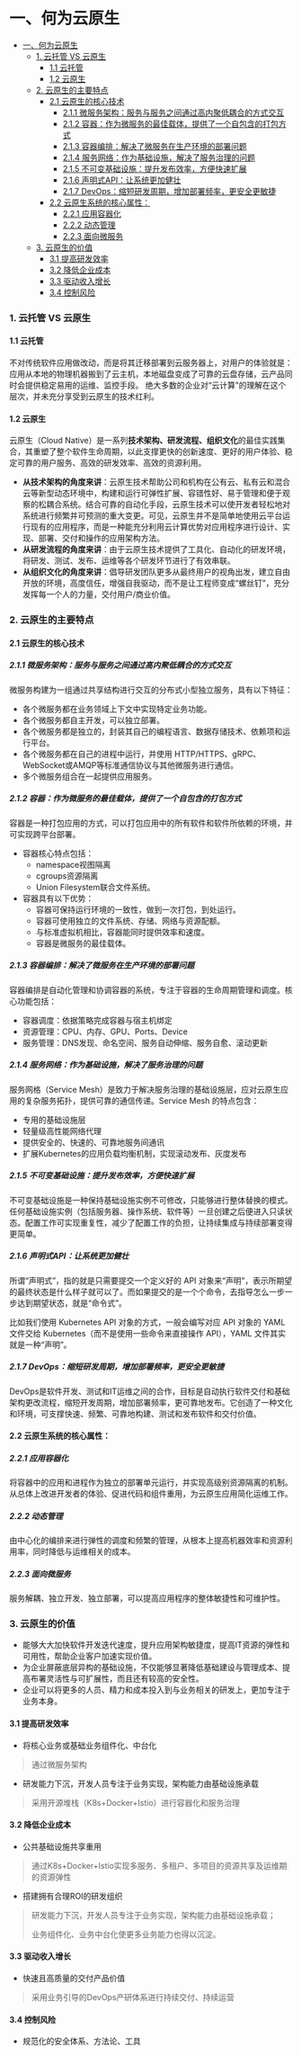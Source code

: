 一、何为云原生
=============
- [一、何为云原生](#一、何为云原生)
    - [1. 云托管 VS 云原生](#1云托管-vs云原生)
      - [1.1 云托管](#1-1云托管)
      - [1.2 云原生](#1-2云原生)
    - [2. 云原生的主要特点](#2云原生的主要特点)
      - [2.1 云原生的核心技术](#2-1云原生的核心技术)
        - [2.1.1 微服务架构：服务与服务之间通过高内聚低耦合的方式交互](#2-1-1微服务架构：服务与服务之间通过高内聚低耦合的方式交互)
        - [2.1.2 容器：作为微服务的最佳载体，提供了一个自包含的打包方式](#2-1-2容器：作为微服务的最佳载体，提供了一个自包含的打包方式)
        - [2.1.3 容器编排：解决了微服务在生产环境的部署问题](#2-1-3容器编排：解决了微服务在生产环境的部署问题)
        - [2.1.4 服务网络：作为基础设施，解决了服务治理的问题](#2-1-4服务网络：作为基础设施，解决了服务治理的问题)
        - [2.1.5 不可变基础设施：提升发布效率，方便快速扩展](#2-1-5不可变基础设施：提升发布效率，方便快速扩展)
        - [2.1.6 声明式API：让系统更加健壮](#2-1-6声明式-api：让系统更加健壮)
        - [2.1.7 DevOps：缩短研发周期，增加部署频率，更安全更敏捷](#2-1-7-devops：缩短研发周期，增加部署频率，更安全更敏捷)
      - [2.2 云原生系统的核心属性：](#2-2云原生系统的核心属性：)
        - [2.2.1 应用容器化](#2-2-1应用容器化)
        - [2.2.2 动态管理](#2-2-2动态管理)
        - [2.2.3 面向微服务](#2-2-3面向微服务)
    - [3. 云原生的价值](#3云原生的价值)
      - [3.1 提高研发效率](#3-1提高研发效率)
      - [3.2 降低企业成本](#3-2降低企业成本)
      - [3.3 驱动收入增长](#3-3驱动收入增长)
      - [3.4 控制风险](#3-4控制风险)


### 1. 云托管 VS 云原生 
#### 1.1 云托管
不对传统软件应用做改动，而是将其迁移部署到云服务器上，对用户的体验就是：应用从本地的物理机器搬到了云主机，本地磁盘变成了可靠的云盘存储，云产品同时会提供稳定易用的运维、监控手段。
绝大多数的企业对“云计算”的理解在这个层次，并未充分享受到云原生的技术红利。

#### 1.2 云原生
云原生（Cloud Native）是一系列**技术架构、研发流程、组织文化**的最佳实践集合，其重塑了整个软件生命周期，以此支撑更快的创新速度、更好的用户体验、稳定可靠的用户服务、高效的研发效率、高效的资源利用。
- **从技术架构的角度来讲**：云原生技术帮助公司和机构在公有云、私有云和混合云等新型动态环境中，构建和运行可弹性扩展、容错性好、易于管理和便于观察的松耦合系统。结合可靠的自动化手段，云原生技术可以使开发者轻松地对系统进行频繁并可预测的重大变更。可见，云原生并不是简单地使用云平台运行现有的应用程序，而是一种能充分利用云计算优势对应用程序进行设计、实现、部署、交付和操作的应用架构方法。
- **从研发流程的角度来讲**：由于云原生技术提供了工具化、自动化的研发环境，将研发、测试、发布、运维等各个研发环节进行了有效串联。
- **从组织文化的角度来讲**：倡导研发团队更多从最终用户的视角出发，建立自由开放的环境，高度信任，增强自我驱动，而不是让工程师变成“螺丝钉”，充分发挥每一个人的力量，交付用户/商业价值。

### 2. 云原生的主要特点
#### 2.1 云原生的核心技术
##### 2.1.1 微服务架构：服务与服务之间通过高内聚低耦合的方式交互
微服务构建为一组通过共享结构进行交互的分布式小型独立服务，具有以下特征：
- 各个微服务都在业务领域上下文中实现特定业务功能。
- 各个微服务都自主开发，可以独立部署。
- 各个微服务都是独立的，封装其自己的编程语言、数据存储技术、依赖项和运行平台。
- 各个微服务都在自己的进程中运行，并使用 HTTP/HTTPS、gRPC、WebSocket或AMQP等标准通信协议与其他微服务进行通信。
- 多个微服务组合在一起提供应用服务。

##### 2.1.2 容器：作为微服务的最佳载体，提供了一个自包含的打包方式
容器是一种打包应用的方式，可以打包应用中的所有软件和软件所依赖的环境，并可实现跨平台部署。
- 容器核心特点包括：
  - namespace视图隔离
  - cgroups资源隔离
  - Union Filesystem联合文件系统。
- 容器具有以下优势：
  - 容器可保持运行环境的一致性，做到一次打包，到处运行。
  - 容器可使用独立的文件系统、存储、网络与资源配额。
  - 与标准虚拟机相比，容器能同时提供效率和速度。
  - 容器是微服务的最佳载体。

##### 2.1.3 容器编排：解决了微服务在生产环境的部署问题
容器编排是自动化管理和协调容器的系统，专注于容器的生命周期管理和调度。核心功能包括：
- 容器调度：依据策略完成容器与宿主机绑定
- 资源管理：CPU、内存、GPU、Ports、Device
- 服务管理：DNS发现、命名空间、服务自动伸缩、服务自愈、滚动更新

##### 2.1.4 服务网络：作为基础设施，解决了服务治理的问题
服务网格（Service Mesh）是致力于解决服务治理的基础设施层，应对云原生应用的复杂服务拓扑，提供可靠的通信传递。Service Mesh 的特点包含：
- 专用的基础设施层
- 轻量级高性能网络代理
- 提供安全的、快速的、可靠地服务间通讯
- 扩展Kubernetes的应用负载均衡机制，实现滚动发布、灰度发布

##### 2.1.5 不可变基础设施：提升发布效率，方便快速扩展
不可变基础设施是一种保持基础设施实例不可修改，只能够进行整体替换的模式。任何基础设施实例（包括服务器、操作系统、软件等）一旦创建之后便进入只读状态。配置工作可实现重复性，减少了配置工作的负担，让持续集成与持续部署变得更简单。

##### 2.1.6 声明式API：让系统更加健壮
所谓“声明式”，指的就是只需要提交一个定义好的 API 对象来“声明”，表示所期望的最终状态是什么样子就可以了。而如果提交的是一个个命令，去指导怎么一步一步达到期望状态，就是“命令式”。

比如我们使用 Kubernetes API 对象的方式，一般会编写对应 API 对象的 YAML 文件交给 Kubernetes（而不是使用一些命令来直接操作 API），YAML 文件其实就是一种“声明”。

##### 2.1.7 DevOps：缩短研发周期，增加部署频率，更安全更敏捷
DevOps是软件开发、测试和IT运维之间的合作，目标是自动执行软件交付和基础架构更改流程，缩短开发周期，增加部署频率，更可靠地发布。它创造了一种文化和环境，可支撑快速、频繁、可靠地构建、测试和发布软件和交付价值。

#### 2.2 云原生系统的核心属性：
##### 2.2.1 应用容器化
将容器中的应用和进程作为独立的部署单元运行，并实现高级别资源隔离的机制。从总体上改进开发者的体验、促进代码和组件重用，为云原生应用简化运维工作。
##### 2.2.2 动态管理
由中心化的编排来进行弹性的调度和频繁的管理，从根本上提高机器效率和资源利用率，同时降低与运维相关的成本。
##### 2.2.3 面向微服务
服务解耦、独立开发、独立部署，可以提高应用程序的整体敏捷性和可维护性。

### 3. 云原生的价值
- 能够大大加快软件开发迭代速度，提升应用架构敏捷度，提高IT资源的弹性和可用性，帮助企业客户加速实现价值。
- 为企业屏蔽底层异构的基础设施，不仅能够显著降低基础建设与管理成本、提高布署灵活性与可扩展性，而且还有较高的安全性。
- 企业可以将更多的人员、精力和成本投入到与业务相关的研发上，更加专注于业务本身。
#### 3.1 提高研发效率
- 将核心业务或基础业务组件化、中台化
>通过微服务架构

- 研发能力下沉，开发人员专注于业务实现，架构能力由基础设施承载
> 采用开源堆栈（K8s+Docker+Istio）进行容器化和服务治理
#### 3.2 降低企业成本
- 公共基础设施共享重用
> 通过K8s+Docker+Istio实现多服务、多租户、多项目的资源共享及运维期的资源弹性
- 搭建拥有合理ROI的研发组织
>研发能力下沉，开发人员专注于业务实现，架构能力由基础设施承载；
>
>业务组件化、业务中台化使更多业务能力也得以沉淀。
#### 3.3 驱动收入增长
- 快速且高质量的交付产品价值
> 采用业务引导的DevOps产研体系进行持续交付、持续运营
#### 3.4 控制风险
- 规范化的安全体系、方法论、工具